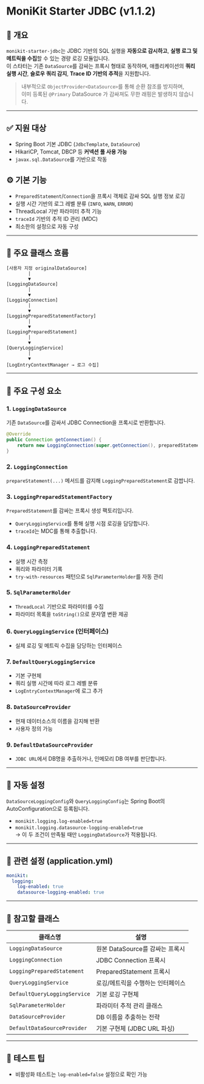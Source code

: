 # MoniKit Starter JDBC (v1.1.2)

## 📌 개요

`monikit-starter-jdbc`는 JDBC 기반의 SQL 실행을 **자동으로 감시하고**, **실행 로그 및 메트릭을 수집**할 수 있는 경량 로깅 모듈입니다.  
이 스타터는 기존 `DataSource`를 감싸는 프록시 형태로 동작하며, 애플리케이션의 **쿼리 실행 시간**, **슬로우 쿼리 감지**, **Trace ID 기반의 추적**을 지원합니다.
> 내부적으로 `ObjectProvider<DataSource>`를 통해 순환 참조를 방지하며,  
> 이미 등록된 `@Primary` DataSource 가 감싸져도 무한 래핑은 발생하지 않습니다.
---

## ✅ 지원 대상

- Spring Boot 기본 JDBC (`JdbcTemplate`, `DataSource`)
- HikariCP, Tomcat, DBCP 등 **커넥션 풀 사용 가능**
- `javax.sql.DataSource`를 기반으로 작동

## ⚙️ 기본 기능

- `PreparedStatement`/`Connection`을 프록시 객체로 감싸 SQL 실행 정보 로깅
- 실행 시간 기반의 로그 레벨 분류 (`INFO`, `WARN`, `ERROR`)
- ThreadLocal 기반 파라미터 추적 기능
- `traceId` 기반의 추적 ID 관리 (MDC)
- 최소한의 설정으로 자동 구성

---

## 🧩 주요 클래스 흐름

```text
[사용자 지정 originalDataSource]
        |
        ▼
[LoggingDataSource]
        |
        ▼
[LoggingConnection]
        |
        ▼
[LoggingPreparedStatementFactory]
        |
        ▼
[LoggingPreparedStatement]
        |
        ▼
[QueryLoggingService]
        |
        ▼
[LogEntryContextManager → 로그 수집]
```

---

## 🧱 주요 구성 요소

### 1. `LoggingDataSource`
기존 `DataSource`를 감싸서 JDBC Connection을 프록시로 반환합니다.
```java
@Override
public Connection getConnection() {
    return new LoggingConnection(super.getConnection(), preparedStatementFactory);
}
```

### 2. `LoggingConnection`
`prepareStatement(...)` 메서드를 감지해 `LoggingPreparedStatement`로 감쌉니다.

### 3. `LoggingPreparedStatementFactory`
`PreparedStatement`를 감싸는 프록시 생성 팩토리입니다.
- `QueryLoggingService`를 통해 실행 시점 로깅을 담당합니다.
- `traceId`는 MDC를 통해 추출합니다.

### 4. `LoggingPreparedStatement`
- 실행 시간 측정
- 쿼리와 파라미터 기록
- `try-with-resources` 패턴으로 `SqlParameterHolder`를 자동 관리

### 5. `SqlParameterHolder`
- `ThreadLocal` 기반으로 파라미터를 수집
- 파라미터 목록을 `toString()`으로 문자열 변환 제공

### 6. `QueryLoggingService` (인터페이스)
- 실제 로깅 및 메트릭 수집을 담당하는 인터페이스

### 7. `DefaultQueryLoggingService`
- 기본 구현체
- 쿼리 실행 시간에 따라 로그 레벨 분류
- `LogEntryContextManager`에 로그 추가

### 8. `DataSourceProvider`
- 현재 데이터소스의 이름을 감지해 반환
- 사용자 정의 가능

### 9. `DefaultDataSourceProvider`
- `JDBC URL`에서 DB명을 추출하거나, 인메모리 DB 여부를 판단합니다.

---

## 🔧 자동 설정

`DataSourceLoggingConfig`와 `QueryLoggingConfig`는 Spring Boot의 AutoConfiguration으로 등록됩니다.

- `monikit.logging.log-enabled=true`
- `monikit.logging.datasource-logging-enabled=true`  
  → 이 두 조건이 만족될 때만 `LoggingDataSource`가 적용됩니다.

---

## 📄 관련 설정 (application.yml)

```yaml
monikit:
  logging:
    log-enabled: true
    datasource-logging-enabled: true

```

---

## 📌 참고할 클래스

| 클래스명 | 설명 |
|----------|------|
| `LoggingDataSource` | 원본 DataSource를 감싸는 프록시 |
| `LoggingConnection` | JDBC Connection 프록시 |
| `LoggingPreparedStatement` | PreparedStatement 프록시 |
| `QueryLoggingService` | 로깅/메트릭을 수행하는 인터페이스 |
| `DefaultQueryLoggingService` | 기본 로깅 구현체 |
| `SqlParameterHolder` | 파라미터 추적 관리 클래스 |
| `DataSourceProvider` | DB 이름을 추출하는 전략 |
| `DefaultDataSourceProvider` | 기본 구현체 (JDBC URL 파싱) |

---

## 🧪 테스트 팁
- 비활성화 테스트는 `log-enabled=false` 설정으로 확인 가능



